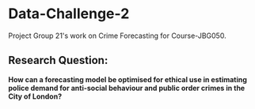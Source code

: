 # Data-Challenge-2
Project Group 21's work on Crime Forecasting for Course-JBG050.

## Research Question: 
**How can a forecasting model be optimised for ethical use in estimating police demand for anti-social behaviour and public order crimes in the City of London?**

